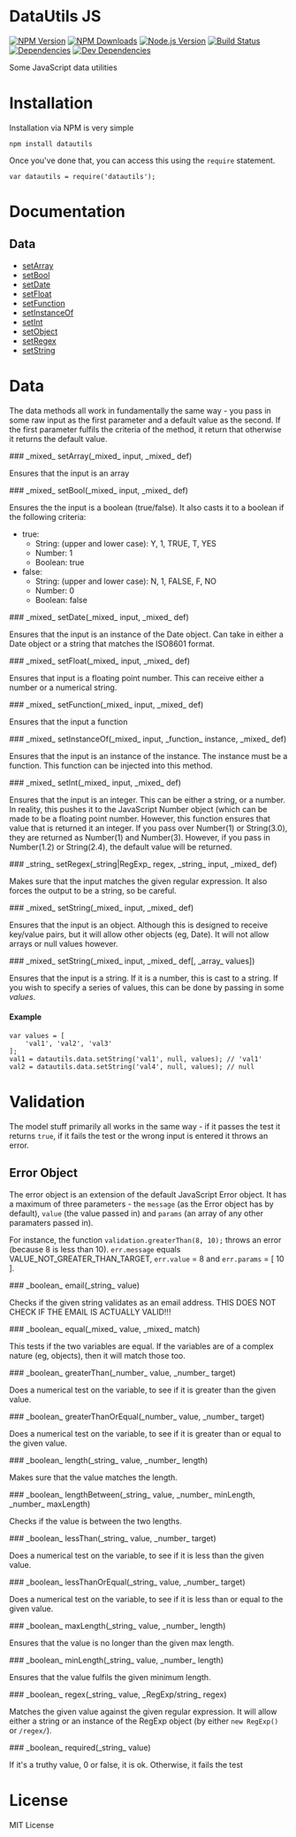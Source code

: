 # DataUtils JS

[![NPM Version][npm-image]][npm-url]
[![NPM Downloads][downloads-image]][downloads-url]
[![Node.js Version][node-version-image]][node-version-url]
[![Build Status][travis-image]][travis-url]
[![Dependencies][dependencies-image]][dependencies-url]
[![Dev Dependencies][dev-dependencies-image]][dev-dependencies-url]

Some JavaScript data utilities

# Installation

Installation via NPM is very simple

    npm install datautils

Once you've done that, you can access this using the `require` statement.

    var datautils = require('datautils');

# Documentation

## Data
 - [setArray](#setArray)
 - [setBool](#setBool)
 - [setDate](#setDate)
 - [setFloat](#setFloat)
 - [setFunction](#setFunction)
 - [setInstanceOf](#setInstanceOf)
 - [setInt](#setInt)
 - [setObject](#setObject)
 - [setRegex](#setRegex)
 - [setString](#setString)

# Data

The data methods all work in fundamentally the same way - you pass in some
raw input as the first parameter and a default value as the second.  If the first
parameter fulfils the criteria of the method, it return that otherwise it returns
the default value.

<a name="setArray" />
### _mixed_ setArray(_mixed_ input, _mixed_ def)

Ensures that the input is an array

<a name="setBool" />
### _mixed_ setBool(_mixed_ input, _mixed_ def)

Ensures the the input is a boolean (true/false).  It also casts it to a boolean
if the following criteria:
 - true:
   - String: (upper and lower case): Y, 1, TRUE, T, YES
   - Number: 1
   - Boolean: true
 - false:
   - String: (upper and lower case): N, 1, FALSE, F, NO
   - Number: 0
   - Boolean: false

<a name="setDate" />
### _mixed_ setDate(_mixed_ input, _mixed_ def)

Ensures that the input is an instance of the Date object.  Can take in either a
Date object or a string that matches the ISO8601 format.

<a name="setFloat" />
### _mixed_ setFloat(_mixed_ input, _mixed_ def)

Ensures that input is a floating point number.  This can receive either a number
or a numerical string.

<a name="setFunction" />
### _mixed_ setFunction(_mixed_ input, _mixed_ def)

Ensures that the input a function

<a name="setInstanceOf" />
### _mixed_ setInstanceOf(_mixed_ input, _function_ instance, _mixed_ def)

Ensures that the input is an instance of the instance.  The instance must
be a function.  This function can be injected into this method.

<a name="setInt" />
### _mixed_ setInt(_mixed_ input, _mixed_ def)

Ensures that the input is an integer.  This can be either a string, or a
number.  In reality, this pushes it to the JavaScript Number object
(which can be made to be a floating point number.  However, this function
ensures that value that is returned it an integer.  If you pass over
Number(1) or String(3.0), they are returned as Number(1) and Number(3).
However, if you pass in Number(1.2) or String(2.4), the default value
will be returned.

<a name="setRegex" />
### _string_ setRegex(_string|RegExp_ regex, _string_ input, _mixed_ def)

Makes sure that the input matches the given regular expression.  It also
forces the output to be a string, so be careful.

<a name="setObject" />
### _mixed_ setString(_mixed_ input, _mixed_ def)

Ensures that the input is an object.  Although this is designed to receive
key/value pairs, but it will allow other objects (eg, Date).  It will not
allow arrays or null values however.

<a name="setString" />
### _mixed_ setString(_mixed_ input, _mixed_ def[, _array_ values])

Ensures that the input is a string.  If it is a number, this is cast
to a string.  If you wish to specify a series of values, this can be done
by passing in some _values_.

#### Example

    var values = [
        'val1', 'val2', 'val3'
    ];
    val1 = datautils.data.setString('val1', null, values); // 'val1'
    val2 = datautils.data.setString('val4', null, values); // null

# Validation

The model stuff primarily all works in the same way - if it passes the test it
returns `true`, if it fails the test or the wrong input is entered it throws an
error.

## Error Object

The error object is an extension of the default JavaScript Error object.  It has
a maximum of three parameters - the `message` (as the Error object has by default),
`value` (the value passed in) and `params` (an array of any other paramaters passed
in).

For instance, the function `validation.greaterThan(8, 10);` throws an error
(because 8 is less than 10).  `err.message` equals VALUE_NOT_GREATER_THAN_TARGET,
`err.value` = 8 and `err.params` = [ 10 ].

<a name="email" />
### _boolean_ email(_string_ value)

Checks if the given string validates as an email address. THIS DOES NOT CHECK IF
THE EMAIL IS ACTUALLY VALID!!!

<a name="equal" />
### _boolean_ equal(_mixed_ value, _mixed_ match)

This tests if the two variables are equal. If the variables are of a complex
nature (eg, objects), then it will match those too.

<a name="greaterThan" />
### _boolean_ greaterThan(_number_ value, _number_ target)

Does a numerical test on the variable, to see if it is greater than the given
value.

<a name="greaterThanOrEqual" />
### _boolean_ greaterThanOrEqual(_number_ value, _number_ target)

Does a numerical test on the variable, to see if it is greater than or equal to
the given value.

<a name="length" />
### _boolean_ length(_string_ value, _number_ length)

Makes sure that the value matches the length.

<a name="lengthBetween" />
### _boolean_ lengthBetween(_string_ value, _number_ minLength, _number_ maxLength)

Checks if the value is between the two lengths.

<a name="lessThan" />
### _boolean_ lessThan(_string_ value, _number_ target)

Does a numerical test on the variable, to see if it is less than the given value.

<a name="lessThanOrEqual" />
### _boolean_ lessThanOrEqual(_string_ value, _number_ target)

Does a numerical test on the variable, to see if it is less than or equal to the
given value.

<a name="maxLength" />
### _boolean_ maxLength(_string_ value, _number_ length)

Ensures that the value is no longer than the given max length.

<a name="minLength" />
### _boolean_ minLength(_string_ value, _number_ length)

Ensures that the value fulfils the given minimum length.

<a name="regex" />
### _boolean_ regex(_string_ value, _RegExp/string_ regex)

Matches the given value against the given regular expression.  It will allow
either a string or an instance of the RegExp object (by either `new RegExp()` or
`/regex/`).

<a name="required" />
### _boolean_ required(_string_ value)

If it's a truthy value, 0 or false, it is ok. Otherwise, it fails the test

# License

MIT License

[npm-image]: https://img.shields.io/npm/v/datautils.svg?style=flat
[downloads-image]: https://img.shields.io/npm/dm/datautils.svg?style=flat
[node-version-image]: https://img.shields.io/badge/node.js-%3E%3D_0.8-brightgreen.svg?style=flat
[travis-image]: https://img.shields.io/travis/riggerthegeek/datautils.svg?style=flat
[dependencies-image]: https://img.shields.io/david/riggerthegeek/datautils.svg?style=flat
[dev-dependencies-image]: https://img.shields.io/david/dev/riggerthegeek/datautils.svg?style=flat

[npm-url]: https://npmjs.org/package/datautils
[node-version-url]: http://nodejs.org/download/
[travis-url]: https://travis-ci.org/riggerthegeek/datautils 
[downloads-url]: https://npmjs.org/package/datautils
[dependencies-url]: https://david-dm.org/riggerthegeek/datautils
[dev-dependencies-url]: https://david-dm.org/riggerthegeek/datautils#info=devDependencies&view=table
